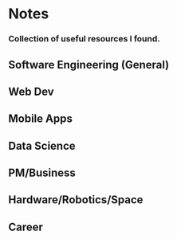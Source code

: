 # Notes
### Collection of useful resources I found.  
## Software Engineering (General)

## Web Dev

## Mobile Apps

## Data Science

## PM/Business

## Hardware/Robotics/Space

## Career
